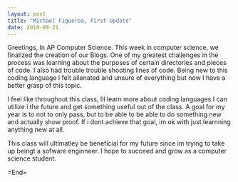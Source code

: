 ```yaml
---
layout: post
title: "Michael Figueroa, First Update"
date: 2018-09-21
---
```


Greetings, In AP Computer Science. This week in computer science, we finalized the creation of our Blogs. One of my greatest challenges in the process was learning about the purposes of certain directories and pieces of code. I also had trouble trouble shooting lines of code. Being new to this coding language I felt alienated and unsure of everything but now I have a better grasp of this topic. 

I feel like throughout this class, Ill learn more about coding languages I can utilize i the future and get something useful out of the class. A goal for my year is to not to only pass, but to be able to be able to do something new and actually show proof. If i dont achieve that goal, im ok with just learnning anything new at all.
 
This class will ultimatley be beneficial for my future since im trying to take up beingt a sofware enginneer. I hope to succeed and grow as a computer science student.

=End=
